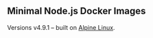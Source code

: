 
Minimal Node.js Docker Images
-----------------------------

Versions v4.9.1 –
built on [Alpine Linux](https://alpinelinux.org/).


